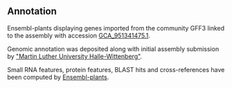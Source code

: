 **Annotation**
----------

Ensembl-plants displaying genes imported from the community GFF3 linked to the assembly with accession [GCA\_951341475.1](http://www.ebi.ac.uk/ena/data/view/GCA_951341475.1).

Genomic annotation was deposited along with initial assembly submission by ["Martin Luther University Halle-Wittenberg"](https://www.uni-halle.de/?lang=en).

Small RNA features, protein features, BLAST hits and cross-references have been
computed by [Ensembl-plants](https://plants.ensembl.org/info/genome/annotation/index.html).

